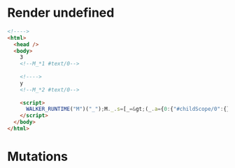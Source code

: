 # Render undefined
```html
<!---->
<html>
  <head />
  <body>
    3
    <!--M_*1 #text/0-->
     
    <!---->
    y
    <!--M_*2 #text/0-->
     
    <script>
      WALKER_RUNTIME("M")("_");M._.s=[_=&gt;(_.a={0:{"#childScope/0":{},"#childScope/1":{}}})];M._.d=1
    </script>
  </body>
</html>
```

# Mutations
```

```